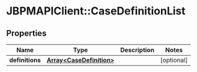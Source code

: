 # JBPMAPIClient::CaseDefinitionList

## Properties
Name | Type | Description | Notes
------------ | ------------- | ------------- | -------------
**definitions** | [**Array&lt;CaseDefinition&gt;**](CaseDefinition.md) |  | [optional] 


